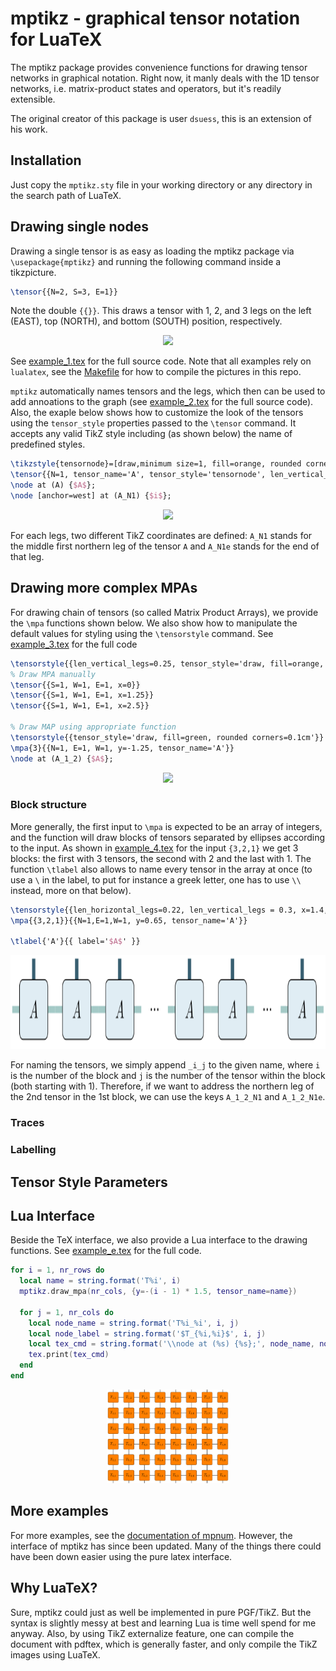 mptikz - graphical tensor notation for LuaTeX
=============================================

The mptikz package provides convenience functions for drawing tensor networks in graphical notation.
Right now, it manly deals with the 1D tensor networks, i.e. matrix-product states and operators, but it's readily extensible.

The original creator of this package is user `dsuess`, this is an extension of his work.


## Installation

Just copy the `mptikz.sty` file in your working directory or any directory in the search path of LuaTeX.

## Drawing single nodes

Drawing a single tensor is as easy as loading the mptikz package via `\usepackage{mptikz}` and running the following command inside a tikzpicture.

```latex
\tensor{{N=2, S=3, E=1}}
```

Note the double `{{}}`.
This draws a tensor with 1, 2, and 3 legs on the left (EAST), top (NORTH), and bottom (SOUTH) position, respectively.

<p align='center'>
	<img height='150' src='img/example_1.sg'>
</p>

See [example_1.tex](example_1.tex) for the full source code.
Note that all examples rely on `lualatex`, see the [Makefile](Makefile) for how to compile the pictures in this repo.

`mptikz` automatically names tensors and the legs, which then can be used to add annoations to the graph (see [example_2.tex](example_2.tex) for the full source code).
Also, the exaple below shows how to customize the look of the tensors using the `tensor_style` properties passed to the `\tensor` command.
It accepts any valid TikZ style including (as shown below) the name of predefined styles.

```latex
\tikzstyle{tensornode}=[draw,minimum size=1, fill=orange, rounded corners=0.1cm]
\tensor{{N=1, tensor_name='A', tensor_style='tensornode', len_vertical_legs=1}}
\node at (A) {$A$};
\node [anchor=west] at (A_N1) {$i$};
```

<p align='center'>
	<img height='150' src='img/example_2.sg'>
</p>

For each legs, two different TikZ coordinates are defined:
`A_N1` stands for the middle first northern leg of the tensor `A` and `A_N1e` stands for the end of that leg.

## Drawing more complex MPAs

For drawing chain of tensors (so called Matrix Product Arrays), we provide the `\mpa` functions shown below.
We also show how to manipulate the default values for styling using the `\tensorstyle` command.
See [example_3.tex](example_3.tex) for the full code

```latex
\tensorstyle{{len_vertical_legs=0.25, tensor_style='draw, fill=orange, rounded corners=0.1cm'}}
% Draw MPA manually
\tensor{{S=1, W=1, E=1, x=0}}
\tensor{{S=1, W=1, E=1, x=1.25}}
\tensor{{S=1, W=1, E=1, x=2.5}}

% Draw MAP using appropriate function
\tensorstyle{{tensor_style='draw, fill=green, rounded corners=0.1cm'}}
\mpa{3}{{N=1, E=1, W=1, y=-1.25, tensor_name='A'}}
\node at (A_1_2) {$A$};
```

<p align='center'>
	<img height='150' src='img/example_3.sg'>
</p>

### Block structure

More generally, the first input to `\mpa` is expected to be an array of integers, and the function will draw blocks of tensors separated by ellipses according to the input. As shown in [example_4.tex](example_4.tex) for the input `{3,2,1}` we get 3 blocks: the first with 3 tensors, the second with 2 and the last with 1. The function `\tlabel` also allows to name every tensor in the array at once (to use a `\` in the label, to put for instance a greek letter, one has to use `\\` instead, more on that below).

```latex
\tensorstyle{{len_horizontal_legs=0.22, len_vertical_legs = 0.3, x=1.4, tensor_width=0.85, tensor_height=0.85 }}
\mpa{{3,2,1}}{{N=1,E=1,W=1, y=0.65, tensor_name='A'}}

\tlabel{'A'}{{ label='$A$' }}
```
<p align='center'>
	<img height='150' src='img/example_4.svg'>
</p>

For naming the tensors, we simply append `_i_j` to the given name, where `i` is the number of the block and `j` is the number of the tensor within the block (both starting with 1).
Therefore, if we want to address the northern leg of the 2nd tensor in the 1st block, we can use the keys `A_1_2_N1` and `A_1_2_N1e`.

### Traces

### Labelling

## Tensor Style Parameters


## Lua Interface

Beside the TeX interface, we also provide a Lua interface to the drawing functions.
See [example_e.tex](example_e.tex) for the full code.

```Lua
for i = 1, nr_rows do
  local name = string.format('T%i', i)
  mptikz.draw_mpa(nr_cols, {y=-(i - 1) * 1.5, tensor_name=name})

  for j = 1, nr_cols do
    local node_name = string.format('T%i_%i', i, j)
    local node_label = string.format('$T_{%i,%i}$', i, j)
    local tex_cmd = string.format('\\node at (%s) {%s};', node_name, node_label)
    tex.print(tex_cmd)
  end
end
```

<p align='center'>
	<img height='150' src='img/example_e.svg'>
</p>


## More examples

For more examples, see the [documentation of mpnum](https://github.com/dseuss/mpnum/tree/feat-docs/docs/fig).
However, the interface of mptikz has since been updated.
Many of the things there could have been down easier using the pure latex interface.


## Why LuaTeX?

Sure, mptikz could just as well be implemented in pure PGF/TikZ.
But the syntax is slightly messy at best and learning Lua is time well spend for me anyway.
Also, by using TikZ externalize feature, one can compile the document with pdftex, which is generally faster, and only compile the TikZ images using LuaTeX.
